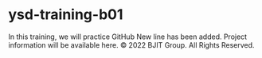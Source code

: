 # ysd-training-b01
In this training, we will practice GitHub
New line has been added.
Project information will be available here.
© 2022 BJIT Group. All Rights Reserved.
